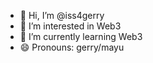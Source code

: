 - 👋 Hi, I’m @iss4gerry
- 👀 I’m interested in Web3
- 🌱 I’m currently learning Web3
- 😄 Pronouns: gerry/mayu
